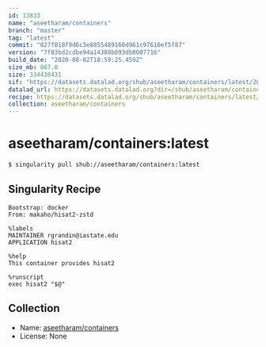 ```yaml
---
id: 13833
name: "aseetharam/containers"
branch: "master"
tag: "latest"
commit: "827f018f9d6c3e8855489160d961c97616ef5f87"
version: "7f83bd2cdbe94a14388b893db8007716"
build_date: "2020-08-02T18:59:25.459Z"
size_mb: 867.0
size: 334438431
sif: "https://datasets.datalad.org/shub/aseetharam/containers/latest/2020-08-02-827f018f-7f83bd2c/7f83bd2cdbe94a14388b893db8007716.sif"
datalad_url: https://datasets.datalad.org?dir=/shub/aseetharam/containers/latest/2020-08-02-827f018f-7f83bd2c/
recipe: https://datasets.datalad.org/shub/aseetharam/containers/latest/2020-08-02-827f018f-7f83bd2c/Singularity
collection: aseetharam/containers
---
```


# aseetharam/containers:latest

```bash
$ singularity pull shub://aseetharam/containers:latest
```

## Singularity Recipe

```singularity
Bootstrap: docker
From: makaho/hisat2-zstd

%labels
MAINTAINER rgrandin@iastate.edu
APPLICATION hisat2

%help
This container provides hisat2

%runscript
exec hisat2 "$@"
```

## Collection

 - Name: [aseetharam/containers](https://github.com/aseetharam/containers)
 - License: None

